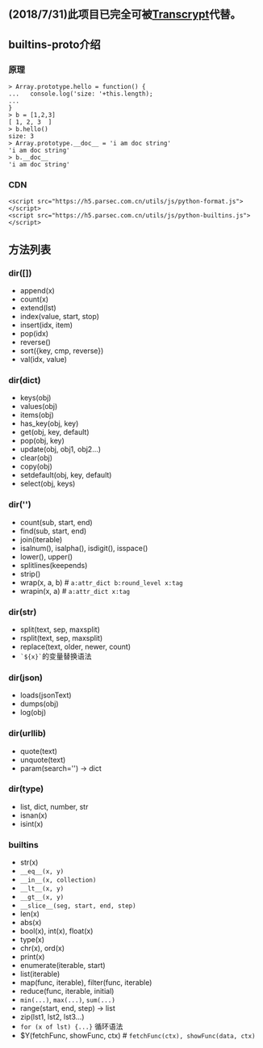 ## (2018/7/31)此项目已完全可被[Transcrypt](https://www.transcrypt.org/documentation)代替。

## builtins-proto介绍
### 原理
```
> Array.prototype.hello = function() {
...   console.log('size: '+this.length);
... 
}
> b = [1,2,3]
[ 1, 2, 3  ]
> b.hello()
size: 3
> Array.prototype.__doc__ = 'i am doc string'
'i am doc string'
> b.__doc__
'i am doc string'
```

### CDN
```
<script src="https://h5.parsec.com.cn/utils/js/python-format.js"></script>
<script src="https://h5.parsec.com.cn/utils/js/python-builtins.js"></script>
```

## 方法列表
### dir([])
* append(x)
* count(x)
* extend(lst)
* index(value, start, stop)
* insert(idx, item)
* pop(idx)
* reverse()
* sort({key, cmp, reverse})
* val(idx, value)

### dir(dict)
* keys(obj)
* values(obj)
* items(obj)
* has_key(obj, key)
* get(obj, key, default)
* pop(obj, key)
* update(obj, obj1, obj2...)
* clear(obj)
* copy(obj)
* setdefault(obj, key, default)
* select(obj, keys)

### dir('')
* count(sub, start, end)
* find(sub, start, end)
* join(iterable)
* isalnum(), isalpha(), isdigit(), isspace()
* lower(), upper()
* splitlines(keepends)
* strip()
* wrap(x, a, b)  # `a:attr_dict b:round_level x:tag`
* wrapin(x, a)  # `a:attr_dict x:tag`

### dir(str)
* split(text, sep, maxsplit)
* rsplit(text, sep, maxsplit)
* replace(text, older, newer, count)
* ``` `${x}` ```的变量替换语法

### dir(json)
* loads(jsonText)
* dumps(obj)
* log(obj)

### dir(urllib)
* quote(text)
* unquote(text)
* param(search='') -> dict

### dir(type)
* list, dict, number, str
* isnan(x)
* isint(x)

### builtins
* str(x)
* `__eq__(x, y)`
* `__in__(x, collection)`
* `__lt__(x, y)`
* `__gt__(x, y)`
* `__slice__(seg, start, end, step)`
* len(x)
* abs(x)
* bool(x), int(x), float(x)
* type(x)
* chr(x), ord(x)
* print(x)
* enumerate(iterable, start)
* list(iterable)
* map(func, iterable), filter(func, iterable)
* reduce(func, iterable, initial)
* `min(...)`, `max(...)`, `sum(...)`
* range(start, end, step) -> list
* zip(lst1, lst2, lst3...)
* `for (x of lst) {...}` 循环语法
* $Y(fetchFunc, showFunc, ctx)  # `fetchFunc(ctx), showFunc(data, ctx)`
